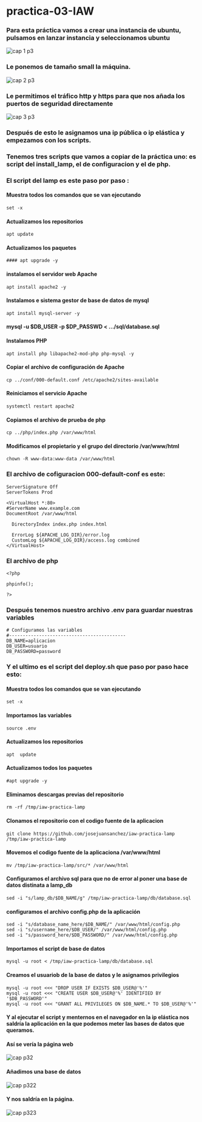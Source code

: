 # practica-03-IAW
### Para esta práctica vamos a crear una instancia de ubuntu, pulsamos en lanzar instancia y seleccionamos ubuntu 
![cap 1 p3](https://github.com/JoseFco04/practica-03-IAW/assets/145347148/37b6124d-4994-4a13-b8d9-1ba57372f835)

### Le ponemos de tamaño small la máquina.
![cap 2 p3](https://github.com/JoseFco04/practica-03-IAW/assets/145347148/41e28934-8db1-495c-b49a-b377cfeec1bc)

### Le permitimos el tráfico http y https para que nos añada los puertos de seguridad directamente 
![cap 3 p3](https://github.com/JoseFco04/practica-03-IAW/assets/145347148/17ae3a20-aa69-4628-b792-f101c0fc4a08)

### Después de esto le asignamos una ip pública o ip elástica y empezamos con los scripts.

### Tenemos tres scripts que vamos a copiar de la práctica uno: es script del install_lamp, el de configuracion y el de php.

### El script del lamp es este paso por paso :

#### Muestra todos los comandos que se van ejecutando
~~~
set -x
~~~
#### Actualizamos los repositorios
~~~
apt update
~~~
#### Actualizamos los paquetes
~~~
#### apt upgrade -y
~~~
#### instalamos el servidor web Apache
~~~
apt install apache2 -y
~~~
#### Instalamos e sistema gestor de base de datos de mysql
~~~
apt install mysql-server -y
~~~
#### mysql -u $DB_USER -p $DP_PASSWD < .../sql/database.sql

#### Instalamos  PHP
~~~
apt install php libapache2-mod-php php-mysql -y
~~~
#### Copiar el archivo de configuración de Apache 
~~~
cp ../conf/000-default.conf /etc/apache2/sites-available
~~~
#### Reiniciamos el servicio Apache
~~~
systemctl restart apache2
~~~
#### Copiamos el archivo de prueba de php
~~~
cp ../php/index.php /var/www/html
~~~
#### Modificamos el propietario y el grupo del directorio /var/www/html
~~~
chown -R www-data:www-data /var/www/html
~~~
### El archivo de cofiguracion 000-default-conf es este:
~~~
ServerSignature Off
ServerTokens Prod

<VirtualHost *:80>
#ServerName www.example.com
DocumentRoot /var/www/html

  DirectoryIndex index.php index.html

  ErrorLog ${APACHE_LOG_DIR}/error.log
  CustomLog ${APACHE_LOG_DIR}/access.log combined
</VirtualHost>
~~~
### El archivo de php
~~~
<?php

phpinfo();

?>
~~~
### Después tenemos nuestro archivo .env para guardar nuestras variables
~~~
# Configuramos las variables
#-------------------------------------------
DB_NAME=aplicacion
DB_USER=usuario
DB_PASSWORD=password
~~~
### Y el ultimo es el script del deploy.sh que paso por paso hace esto:

#### Muestra todos los comandos que se van ejecutando  
~~~
set -x
~~~
#### Importamos las variables 
~~~
source .env 
~~~
#### Actualizamos los repositorios 
~~~
apt  update 
~~~
#### Actualizamos todos los paquetes 
~~~
#apt upgrade -y 
~~~
#### Eliminamos descargas previas del repositorio 
~~~
rm -rf /tmp/iaw-practica-lamp
~~~
#### Clonamos el repositorio con el codigo fuente de la aplicacion
~~~
git clone https://github.com/josejuansanchez/iaw-practica-lamp /tmp/iaw-practica-lamp
~~~
#### Movemos el codigo fuente de la aplicaciona /var/www/html
~~~
mv /tmp/iaw-practica-lamp/src/* /var/www/html
~~~
#### Configuramos el archivo sql para que no de error al poner una base de datos distinata a lamp_db
~~~
sed -i "s/lamp_db/$DB_NAME/g" /tmp/iaw-practica-lamp/db/database.sql
~~~
#### configuramos el archivo config.php de la aplicación
~~~
sed -i "s/database_name_here/$DB_NAME/" /var/www/html/config.php
sed -i "s/username_here/$DB_USER/" /var/www/html/config.php
sed -i "s/password_here/$DB_PASSWORD/" /var/www/html/config.php
~~~
#### Importamos el script de base de datos 
~~~
mysql -u root < /tmp/iaw-practica-lamp/db/database.sql
~~~
#### Creamos el usuariob de la base de datos y le asignamos privilegios
~~~
mysql -u root <<< "DROP USER IF EXISTS $DB_USER@'%'"
mysql -u root <<< "CREATE USER $DB_USER@'%' IDENTIFIED BY '$DB_PASSWORD'"
mysql -u root <<< "GRANT ALL PRIVILEGES ON $DB_NAME.* TO $DB_USER@'%'"
~~~
#### Y al ejecutar el script y menternos en el navegador en la ip elástica nos saldría la aplicación en la que podemos meter las bases de datos que queramos.
#### Así se vería la página web
![cap p32](https://github.com/JoseFco04/practica-03-IAW/assets/145347148/a3729289-5188-4a4b-847c-5becd1898216)
#### Añadimos una base de datos 
![cap p322](https://github.com/JoseFco04/practica-03-IAW/assets/145347148/c7f97637-8cff-44a6-bb25-eac944111c35)
#### Y nos saldría en la página.
![cap p323](https://github.com/JoseFco04/practica-03-IAW/assets/145347148/2fcfd9c3-e57e-4477-9007-35397fa07416)



